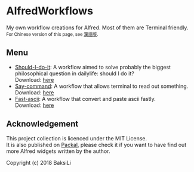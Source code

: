 # AlfredWorkflows
My own workflow creations for Alfred. Most of them are Terminal friendly.
<sub>For Chinese version of this page, see [漢語版](https://github.com/BaksiLi/AlfredWorkflows/blob/master/README_CN.md).</sub>
## Menu
- [Should-I-do-it](https://github.com/BaksiLi/AlfredWorkflows/tree/master/Index/should_i_do_it): A workflow aimed to solve probably the biggest philosophical question in dailylife: should I do it?  
    Download: [here](https://github.com/BaksiLi/AlfredWorkflows/blob/master/workflows/Should.alfredworkflow?raw=true)
- [Say-command](https://github.com/BaksiLi/AlfredWorkflows/tree/master/Index/say-workflow): A workflow that allows terminal to read out something.  
    Download: [here](https://github.com/BaksiLi/AlfredWorkflows/blob/master/workflows/say_command.alfredworkflow?raw=true)
- [Fast-ascii](https://github.com/BaksiLi/AlfredWorkflows/tree/master/Index/fast-ascii): A workflow that convert and paste ascii fastly.  
    Download: [here](https://github.com/BaksiLi/AlfredWorkflows/blob/master/workflows/Fast_ascii.alfredworkflow?raw=true)
    
## Acknowledgement
This project collection is licenced under the MIT License.  
It is also published on [Packal](http://www.packal.org/users/lisongcheng), please check it if you want to have find out more Alfred widgets written by the author.

Copyright (c) 2018 BaksiLi

